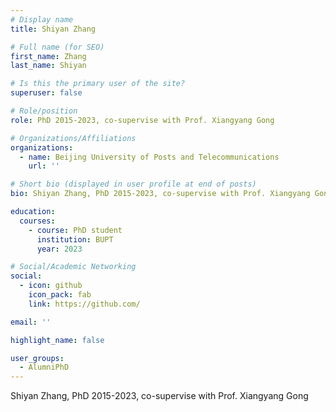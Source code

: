 ```yaml
---
# Display name
title: Shiyan Zhang

# Full name (for SEO)
first_name: Zhang
last_name: Shiyan

# Is this the primary user of the site?
superuser: false

# Role/position
role: PhD 2015-2023, co-supervise with Prof. Xiangyang Gong

# Organizations/Affiliations
organizations:
  - name: Beijing University of Posts and Telecommunications
    url: ''

# Short bio (displayed in user profile at end of posts)
bio: Shiyan Zhang, PhD 2015-2023, co-supervise with Prof. Xiangyang Gong

education:
  courses:
    - course: PhD student
      institution: BUPT
      year: 2023

# Social/Academic Networking
social:
  - icon: github
    icon_pack: fab
    link: https://github.com/

email: ''

highlight_name: false

user_groups:
  - AlumniPhD
---
```

Shiyan Zhang, PhD 2015-2023, co-supervise with Prof. Xiangyang Gong